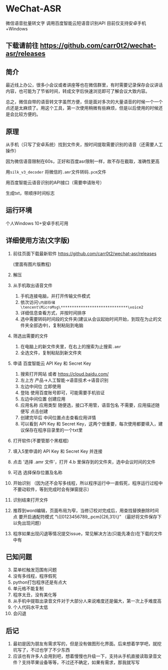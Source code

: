 # WeChat-ASR
微信语音批量转文字  调用百度智能云短语音识别API 目前仅支持安卓手机+Windows

## 下载请前往 https://github.com/carr0t2/wechat-asr/releases
## 简介
最近线上办公，很多小会议或者讲座等也在微信群里，有时需要记录保存会议讲话内容，也可能为了节省时间，转成文字后快速浏览即可了解会议大致内容。

总之，微信自带的语音转文字虽然方便，但是面对多次的大量语音的时候一个一个点还是太麻烦了。用这个工具，第一次使用稍微有些麻烦，但是以后使用的时候还是会比较方便的。

## 原理
从手机（只写了安卓系统）找到文件夹，按时间提取需要识别的语音（还需要人工操作）

因为微信语音限制在60s，正好和百度asr限制一样，故不存在截取，准确性更高

用`silk_v3_decoder` 将微信的`.amr`文件转码`.pcm`文件

用百度智能云语音识别的API接口（需要申请账号）

生成txt，带顺序时间标志

## 运行环境
个人Windows 10+安卓手机可用
## 详细使用方法(文字版)
1. 前往页面下载最新软件 https://github.com/carr0t2/wechat-asr/releases

   (里面有图片版教程)

2. 解压

3. 从手机取出语音文件

   1. 手机连接电脑，并打开传输文件模式
   2. 依次访问`\内部存储\tencent\MicroMsg\******************************\voice2`
   3. 详细信息查看方式，并按时间排序
   4. 选中需要转码时间段的文件夹(建议从会议起始时间开始，到现在为止的文件夹全部选中)，复制粘贴到电脑

5. 筛选出需要的文件

   1. 在电脑上的新文件夹里，在右上的搜索为止搜索`.amr`
   2. 全选文件，复制粘贴到新文件夹

6. 申请 百度智能云 API Key 和 Secret Key

   1. 搜索打开网站 或者 https://cloud.baidu.com/
   2. 左上方 产品->人工智能->语音技术->语音识别
   3. 左边中间位  立即使用
   4. 登陆 使用百度账号即可，可能需要手机验证
   5. 左边中间位置  创建应用
   6. 应用名称 应用类型 随便选，接口不用管，语音包名 不需要，应用描述随便写  点击创建
   7. 创建完毕后 中间位置点击查看应用详情
   8. 可以看到 API Key 和 Secret Key，这两个很重要，每次使用都要填入，建议保存在程序目录里的一个txt里

7. 打开软件(不要管那个黑框框)

8. 填入5里申请的 API Key 和 Secret Key 并连接

9. 点击 '选择 .amr 文件'，打开 4.b 里保存到的文件夹，选中会议时间的文件

10. 可选 选择保存位置及名称

11. 开始识别 （因为还不会写多线程，所以程序运行中一直假死，程序运行过程中不要动软件，等到完成时会有弹窗提示）

12. 识别结束打开文件

13. 推荐到word编辑，页面布局为窄，当修订校对完成后，用查找替换删除时间点 要开启通配符模式 “\\\{\[0123456789\_\.pcm\]\{26,31}\\\}” （最好将文件保存下以免出现问题）

14. 程序如果出现闪退等情况提交issue，常见解决方法(只能先凑合)在下载的文件中有
## 已知问题
3. 菜单栏触发范围有问题
2. 没有多线程，程序假死
3. python打包程序还是有点大
4. 单元格不能复制
5. 程序太丑，没有美化等
6. 从手机中提取出录音文件对于大部分人来说难度还是偏大，第一次上手难度高
7. 个人代码水平太低
8. 会闪退
## 后记
1. 最初是因为朋友有需求写的，但是没有做图形化界面。后来想着学学吧，就挖坑写了，不过也学了不少东西
2. 应该也有许多人会用到吧，想着慢慢也升级一下，支持从手机直接读取录音文件？支持苹果设备等等，不过还不确定，如果有需求，那我就写写
